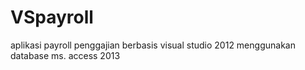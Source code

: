 # VSpayroll
aplikasi payroll penggajian berbasis visual studio 2012 menggunakan database ms. access 2013
